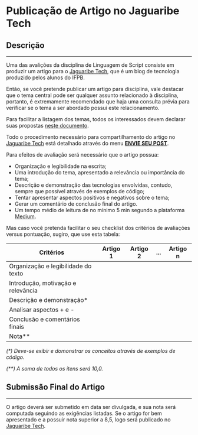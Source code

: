 # Publicação de Artigo no Jaguaribe Tech


## Descrição

* * *

Uma das avalições da disciplina de Linguagem de Script consiste em produzir um artigo para o [Jaguaribe Tech](https://medium.com/jaguaribetech), que é um blog de tecnologia produzido pelos alunos do IFPB.

Então, se você pretende publicar um artigo para disciplina, vale destacar que o tema central pode ser qualquer assunto relacionado à disciplina, portanto, é extremamente recomendado que haja uma consulta prévia para verificar se o tema a ser abordado possui este relacionamento.

Para facilitar a listagem dos temas, todos os interessados devem declarar suas propostas [neste documento](https://padlet.com/lucachaves/blogls20171).

Todo o procedimento necessário para compartilhamento do artigo no [Jaguaribe Tech](https://medium.com/jaguaribetech) está detalhado através do menu **[ENVIE SEU POST](https://medium.com/jaguaribetech/publicando-no-jaguaribe-tech-61907efc256c)**.

Para efeitos de avaliação será necessário que o artigo possua:

* Organização e legibilidade na escrita;
* Uma introdução do tema, apresentado a relevância ou importância do tema;
* Descrição e demonstração das tecnologias envolvidas, contudo, sempre que possível através de exemplos de código;
* Tentar apresentar aspectos positivos e negativos sobre o tema;
* Gerar um comentário de conclusão final do artigo.
* Um tempo médio de leitura de no mínimo 5 min segundo a plataforma [Medium](https://help.medium.com/hc/en-us/articles/214991667-Read-time).

Mas caso você pretenda facilitar o seu checklist dos critérios de avaliações versus pontuação, sugiro, que use esta tabela:

Critérios  | Artigo 1 | Artigo 2 | ... | Artigo n
---------- | --------- | --------- | --- | ---------
Organização e legibilidade do texto |  |  | |
Introdução, motivação e relevância |  |  |  |
Descrição e demonstração* |  |  |  |
Analisar aspectos + e - |  |  |  |
Conclusão e comentários finais |  |  |  |
Nota** |  |  |  |

*(\*) Deve-se exibir e domonstrar os conceitos através de exemplos de código.*

*(\*\*) A soma de todos os itens será 10,0.*

## Submissão Final do Artigo

* * *

O artigo deverá ser submetido em data ser divulgada, e sua nota será computada seguindo as exigências listadas. Se o artigo for bem apresentado e a possuir nota superior a 8,5, logo será publicado no [Jaguaribe Tech](https://medium.com/jaguaribetech).

